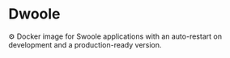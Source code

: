 # Dwoole

⚙️ Docker image for Swoole applications with an auto-restart on development and a production-ready version.
